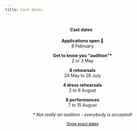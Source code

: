 ```yaml
---
title: Cast dates
---
```


<div style='display: flex; justify-content: center;'>
  <h4 style='margin-right: 0.5rem;'>Cast dates</h4>
</div>
<div style='position: relative'>
  <div data-role='short-dates' style='min-width: 300px; position: absolute; left: 0; right: 0; top: 0; bottom: 0; display: flex; flex-direction: column; text-align: center'>
    <div style='margin-bottom: 1em'><span style='font-weight: bold'>Applications open 🎉</span><br>8 February</div>
    <div style='margin-bottom: 1em'><span style='font-weight: bold'>Get to know you "audition"*</span><br>2 or 3 May</div>
    <div style='margin-bottom: 1em'><span style='font-weight: bold'>8 rehearsals</span><br>24 May to 26 July</div>
    <div style='margin-bottom: 1em'><span style='font-weight: bold'>4 dress rehearsals</span><br>2 to 6 August</div>
    <div style='margin-bottom: 1em'><span style='font-weight: bold'>8 performances</span><br>7 to 15 August</div>
    <i>* Not really an audition - everybody is accepted!</i>
    <button style='margin-top: 1em; border: none; text-decoration: underline; background: none' type='button' data-role='show-all-dates'>Show exact dates</button>
  </div>
  <div data-role='all-dates' style='visibility: hidden'>
    <table style='min-width: 300px'>
      {% for event in site.data.cast.cast %}
      <tr>
        <td style='padding-right: 3vw'>
          {{ event.description }}
        </td>
        <td>
          {{ event.date }}
        </td>
      </tr>
      {% endfor %}
    </table>
    <i>* Not really an audition - everybody is accepted!</i>.
  </div>
</div>
<script>
  document.querySelector('[data-role="show-all-dates"]').onclick = function(e) {
    document.querySelector('[data-role="short-dates"]').style.visibility = 'hidden'
    document.querySelector('[data-role="all-dates"]').style.visibility = 'visible'
  }
</script>
